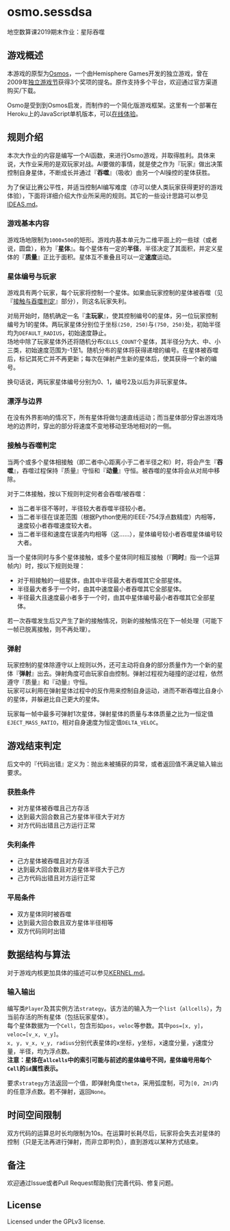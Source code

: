 # osmo.sessdsa

地空数算课2019期末作业：星际吞噬

## 游戏概述

本游戏的原型为[Osmos](https://www.osmos-game.com/)，一个由Hemisphere Games开发的独立游戏，曾在2009年[独立游戏节](https://zh.wikipedia.org/独立游戏节)获得3个奖项的提名。原作支持多个平台，欢迎通过官方渠道购买/下载。

Osmo是受到到Osmos启发，而制作的一个简化版游戏框架。这里有一个部署在Heroku上的JavaScript单机版本，可以[在线体验](https://osmoss.herokuapp.com/)。

## 规则介绍

本次大作业的内容是编写一个AI函数，来进行Osmo游戏，并取得胜利。具体来说，大作业采用的是双玩家对战。AI要做的事情，就是使之作为『玩家』做出决策控制自身星体，不断成长并通过『**吞噬**』（吸收）由另一个AI操控的星体获胜。

为了保证比赛公平性，并适当控制AI编写难度（亦可以使人类玩家获得更好的游戏体验），下面将详细介绍大作业所采用的规则。其它的一些设计思路可以参见[IDEAS.md](IDEAS.md)。

### 游戏基本内容

游戏场地限制为`1000x500`的矩形。游戏内基本单元为二维平面上的一些球（或者说，圆盘），称为『**星体**』。每个星体有一定的**半径**，半径决定了其面积，并定义星体的『**质量**』正比于面积。星体互不重叠且可以一定**速度**运动。

### 星体编号与玩家

游戏具有两个玩家，每个玩家将控制一个星体。如果由玩家控制的星体被吞噬（见『[接触与吞噬判定](#接触与吞噬判定)』部分），则这名玩家失利。

对局开始时，随机确定一名『**主玩家**』，使其控制编号0的星体，另一位玩家控制编号为1的星体。两玩家星体分别位于坐标`(250, 250)`与`(750, 250)`处，初始半径均为`DEFAULT_RADIUS`，初始速度静止。  
场地中除了玩家星体外还将随机分布`CELLS_COUNT`个星体，其半径分为大、中、小三类，初始速度范围为-1至1。随机分布的星体将获得递增的编号。在星体被吞噬后，标记其死亡并不再更新；每次在弹射产生新的星体后，使其获得一个新的编号。

换句话说，两玩家星体编号分别为0、1，编号2及以后为非玩家星体。

### 漂浮与边界

在没有外界影响的情况下，所有星体将做匀速直线运动；而当星体部分穿出游戏场地的边界时，穿出的部分将速度不变地移动至场地相对的一侧。

### 接触与吞噬判定

当两个或多个星体相接触（即二者中心距离小于二者半径之和）时，将会产生『**吞噬**』，吞噬过程保持『质量』守恒和『**动量**』守恒。被吞噬的星体将会从对局中移除。  

对于二体接触，按以下规则判定何者会吞噬/被吞噬：
- 当二者半径不等时，半径较大者吞噬半径较小者。
- 当二者半径在误差范围（根据Python使用的IEEE-754浮点数精度）内相等，速度较小者吞噬速度较大者。
- 当二者半径和速度在误差内均相等（这……），星体编号较小者吞噬星体编号较大者。

当一个星体同时与多个星体接触，或多个星体同时相互接触（『**同时**』指一个运算帧内）时，按以下规则处理：
- 对于相接触的一组星体，由其中半径最大者吞噬其它全部星体。
- 半径最大者多于一个时，由其中速度最小者吞噬其它全部星体。
- 半径最大且速度最小者多于一个时，由其中星体编号最小者吞噬其它全部星体。

若一次吞噬发生后又产生了新的接触情况，则新的接触情况在下一帧处理（可能下一帧已脱离接触，则不再处理）。

### 弹射

玩家控制的星体除遵守以上规则以外，还可主动将自身的部分质量作为一个新的星体『**弹射**』出去。弹射角度可由玩家自由控制。弹射过程视为碰撞的逆过程，依然遵守『质量』和『动量』守恒。  
玩家可以利用在弹射星体过程中的反作用来控制自身运动，进而不断吞噬比自身小的星体，并躲避比自己更大的星体。

玩家每一帧中最多可弹射1次星体，弹射星体的质量与本体质量之比为一恒定值`EJECT_MASS_RATIO`，相对自身速度为恒定值`DELTA_VELOC`。

## 游戏结束判定

后文中的『代码出错』定义为：抛出未被捕获的异常，或者返回值不满足输入输出要求。

### 获胜条件

- 对方星体被吞噬且己方存活
- 达到最大回合数且己方星体半径大于对方
- 对方代码出错且己方运行正常

### 失利条件

- 己方星体被吞噬且对方存活
- 达到最大回合数且对方星体半径大于己方
- 己方代码出错且对方运行正常

### 平局条件

- 双方星体同时被吞噬
- 达到最大回合数且双方星体半径相等
- 双方代码同时出错

## 数据结构与算法

对于游戏内核更加具体的描述可以参见[KERNEL.md](KERNEL.md)。

### 输入输出

编写类`Player`及其实例方法`strategy`。该方法的输入为一个`list`（`allcells`），为当前存活的所有星体（包括玩家星体）。  
每个星体数据为一个`Cell`，包含形如`pos`，`veloc`等参数。其中`pos=[x, y]`，`veloc=[v_x, v_y]`。  
`x, y, v_x, v_y, radius`分别代表星体的x坐标，y坐标，x速度分量，y速度分量，半径，均为浮点数。  
**注意：星体在`allcells`中的索引可能与前述的星体编号不同，星体编号用每个`Cell`的`id`属性表示。**

要求`strategy`方法返回一个值，即弹射角度`theta`，采用弧度制，可为`[0, 2π)`内的任意浮点数。若不弹射，返回`None`。

## 时间空间限制

双方代码的运算总时长均限制为10s。在运算时长耗尽后，玩家将会失去对星体的控制（只是无法再进行弹射，而非立即判负），直到游戏以某种方式结束。

## 备注

欢迎通过Issue或者Pull Request帮助我们完善代码、修复问题。

## License

Licensed under the GPLv3 license.
